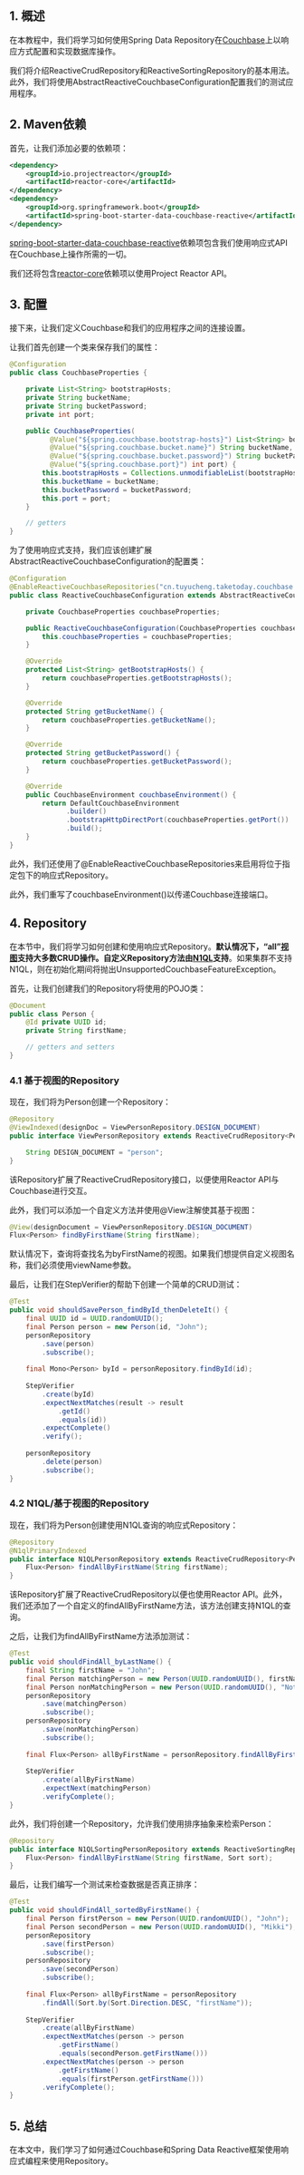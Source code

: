 ## 1. 概述

在本教程中，我们将学习如何使用Spring Data Repository在[Couchbase](https://www.baeldung.com/spring-data-couchbase)上以响应方式配置和实现数据库操作。

我们将介绍ReactiveCrudRepository和ReactiveSortingRepository的基本用法。此外，我们将使用AbstractReactiveCouchbaseConfiguration配置我们的测试应用程序。

## 2. Maven依赖

首先，让我们添加必要的依赖项：

```xml
<dependency>
    <groupId>io.projectreactor</groupId>
    <artifactId>reactor-core</artifactId>
</dependency>
<dependency>
    <groupId>org.springframework.boot</groupId>
    <artifactId>spring-boot-starter-data-couchbase-reactive</artifactId>
</dependency>
```

[spring-boot-starter-data-couchbase-reactive](https://central.sonatype.com/artifact/org.springframework.boot/spring-boot-starter-data-couchbase-reactive/3.0.3)依赖项包含我们使用响应式API在Couchbase上操作所需的一切。

我们还将包含[reactor-core](https://central.sonatype.com/artifact/io.projectreactor/reactor-core/3.5.3)依赖项以使用Project Reactor API。

## 3. 配置

接下来，让我们定义Couchbase和我们的应用程序之间的连接设置。

让我们首先创建一个类来保存我们的属性：

```java
@Configuration
public class CouchbaseProperties {

    private List<String> bootstrapHosts;
    private String bucketName;
    private String bucketPassword;
    private int port;

    public CouchbaseProperties(
          @Value("${spring.couchbase.bootstrap-hosts}") List<String> bootstrapHosts,
          @Value("${spring.couchbase.bucket.name}") String bucketName,
          @Value("${spring.couchbase.bucket.password}") String bucketPassword,
          @Value("${spring.couchbase.port}") int port) {
        this.bootstrapHosts = Collections.unmodifiableList(bootstrapHosts);
        this.bucketName = bucketName;
        this.bucketPassword = bucketPassword;
        this.port = port;
    }

    // getters
}
```

为了使用响应式支持，我们应该创建扩展AbstractReactiveCouchbaseConfiguration的配置类：

```java
@Configuration
@EnableReactiveCouchbaseRepositories("cn.tuyucheng.taketoday.couchbase.domain.repository")
public class ReactiveCouchbaseConfiguration extends AbstractReactiveCouchbaseConfiguration {

    private CouchbaseProperties couchbaseProperties;

    public ReactiveCouchbaseConfiguration(CouchbaseProperties couchbaseProperties) {
        this.couchbaseProperties = couchbaseProperties;
    }

    @Override
    protected List<String> getBootstrapHosts() {
        return couchbaseProperties.getBootstrapHosts();
    }

    @Override
    protected String getBucketName() {
        return couchbaseProperties.getBucketName();
    }

    @Override
    protected String getBucketPassword() {
        return couchbaseProperties.getBucketPassword();
    }

    @Override
    public CouchbaseEnvironment couchbaseEnvironment() {
        return DefaultCouchbaseEnvironment
              .builder()
              .bootstrapHttpDirectPort(couchbaseProperties.getPort())
              .build();
    }
}
```

此外，我们还使用了@EnableReactiveCouchbaseRepositories来启用将位于指定包下的响应式Repository。

此外，我们重写了couchbaseEnvironment()以传递Couchbase连接端口。

## 4. Repository

在本节中，我们将学习如何创建和使用响应式Repository。**默认情况下，“all”[视图](https://docs.couchbase.com/server/6.0/learn/views/views-intro.html)支持大多数CRUD操作。自定义Repository方法由[N1QL](https://www.baeldung.com/n1ql-couchbase)支持**。如果集群不支持N1QL，则在初始化期间将抛出UnsupportedCouchbaseFeatureException。

首先，让我们创建我们的Repository将使用的POJO类：

```java
@Document
public class Person {
    @Id private UUID id;
    private String firstName;

    // getters and setters
}
```

### 4.1 基于视图的Repository

现在，我们将为Person创建一个Repository：

```java
@Repository
@ViewIndexed(designDoc = ViewPersonRepository.DESIGN_DOCUMENT)
public interface ViewPersonRepository extends ReactiveCrudRepository<Person, UUID> {

    String DESIGN_DOCUMENT = "person";
}
```

该Repository扩展了ReactiveCrudRepository接口，以便使用Reactor API与Couchbase进行交互。

此外，我们可以添加一个自定义方法并使用@View注解使其基于视图：

```java
@View(designDocument = ViewPersonRepository.DESIGN_DOCUMENT)
Flux<Person> findByFirstName(String firstName);
```

默认情况下，查询将查找名为byFirstName的视图。如果我们想提供自定义视图名称，我们必须使用viewName参数。

最后，让我们在StepVerifier的帮助下创建一个简单的CRUD测试：

```java
@Test
public void shouldSavePerson_findById_thenDeleteIt() {
    final UUID id = UUID.randomUUID();
    final Person person = new Person(id, "John");
    personRepository
        .save(person)
        .subscribe();
 
    final Mono<Person> byId = personRepository.findById(id);
 
    StepVerifier
        .create(byId)
        .expectNextMatches(result -> result
            .getId()
            .equals(id))
        .expectComplete()
        .verify();
 
    personRepository
        .delete(person)
        .subscribe();
}
```

### 4.2 N1QL/基于视图的Repository

现在，我们将为Person创建使用N1QL查询的响应式Repository：

```java
@Repository
@N1qlPrimaryIndexed
public interface N1QLPersonRepository extends ReactiveCrudRepository<Person, UUID> {
    Flux<Person> findAllByFirstName(String firstName);
}
```

该Repository扩展了ReactiveCrudRepository以便也使用Reactor API。此外，我们还添加了一个自定义的findAllByFirstName方法，该方法创建支持N1QL的查询。

之后，让我们为findAllByFirstName方法添加测试：

```java
@Test
public void shouldFindAll_byLastName() {
    final String firstName = "John";
    final Person matchingPerson = new Person(UUID.randomUUID(), firstName);
    final Person nonMatchingPerson = new Person(UUID.randomUUID(), "NotJohn");
    personRepository
        .save(matchingPerson)
        .subscribe();
    personRepository
        .save(nonMatchingPerson)
        .subscribe();
 
    final Flux<Person> allByFirstName = personRepository.findAllByFirstName(firstName);
 
    StepVerifier
        .create(allByFirstName)
        .expectNext(matchingPerson)
        .verifyComplete();
}
```

此外，我们将创建一个Repository，允许我们使用排序抽象来检索Person：

```java
@Repository
public interface N1QLSortingPersonRepository extends ReactiveSortingRepository<Person, UUID> {
    Flux<Person> findAllByFirstName(String firstName, Sort sort);
}
```

最后，让我们编写一个测试来检查数据是否真正排序：

```java
@Test
public void shouldFindAll_sortedByFirstName() {
    final Person firstPerson = new Person(UUID.randomUUID(), "John");
    final Person secondPerson = new Person(UUID.randomUUID(), "Mikki");
    personRepository
        .save(firstPerson)
        .subscribe();
    personRepository
        .save(secondPerson)
        .subscribe();
 
    final Flux<Person> allByFirstName = personRepository
        .findAll(Sort.by(Sort.Direction.DESC, "firstName"));
 
    StepVerifier
        .create(allByFirstName)
        .expectNextMatches(person -> person
            .getFirstName()
            .equals(secondPerson.getFirstName()))
        .expectNextMatches(person -> person
            .getFirstName()
            .equals(firstPerson.getFirstName()))
        .verifyComplete();
}
```

## 5. 总结

在本文中，我们学习了如何通过Couchbase和Spring Data Reactive框架使用响应式编程来使用Repository。